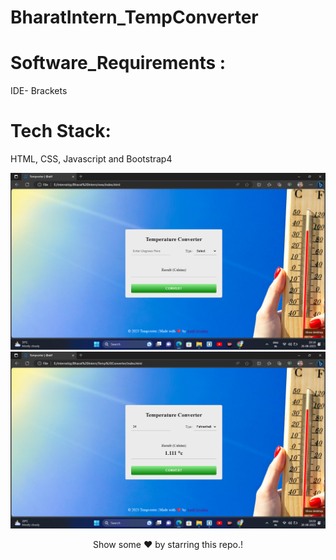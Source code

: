 # BharatIntern_TempConverter

# Software_Requirements : 
IDE- Brackets

# Tech Stack:
HTML, CSS, Javascript and Bootstrap4

<img src= "tempverter.png"/>
<img src= "temp-verter.png"/>


<div align="center"><p>Show some ❤️ by starring this repo.!<p></div>
